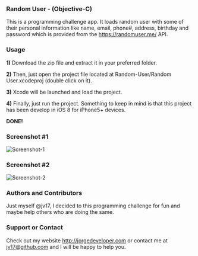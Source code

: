 ### Random User - (Objective-C)
This is a programming challenge app. It loads random user with some of their personal information like name, email, phone#, address, birthday and password which is provided from the https://randomuser.me/ API.

### Usage
**1)** Download the zip file and extract it in your preferred folder.

**2)** Then, just open the project file located at Random-User/Random User.xcodeproj (double click on it).

**3)** Xcode will be launched and load the project.

**4)** Finally, just run the project. Something to keep in mind is that this project has been develop in iOS 8 for iPhone5+ devices.

**DONE!**

### Screenshot #1
![Screenshot-1](http://s23.postimg.org/92vzfjrij/Photo_2014_12_16_4_44_17_PM.png)

### Screenshot #2
![Screenshot-2](http://s12.postimg.org/ste725y1p/Photo_2014_12_16_7_00_02_PM.png)

### Authors and Contributors
Just myself @jv17, I decided to this programming challenge for fun and maybe help others who are doing the same.

### Support or Contact
Check out my website http://jorgedeveloper.com or contact me at jv17@github.com and I will be happy to help you.
